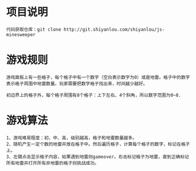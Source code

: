 # 项目说明

    代码获取仓库：git clone http://git.shiyanlou.com/shiyanlou/js-minesweeper

# 游戏规则

    游戏面板上有一些格子，每个格子中有一个数字（空白表示数字为0）或是地雷。格子中的数字表示格子周围中地雷数量。玩家需要把数字格子找出来，时间越少越好。

    初边界上的格子外，每个格子周围有8个格子：上下左右、4个斜角，所以数字范围为0~8.

# 游戏算法

    1、游戏难易程度：初、中、高，级别越高，格子和地雷数量越多。
    2、随机产生一定个数的地雷并放在格子中。然后遍历格子，计算每个格子的数字，标记在格子上。
    3、左键点击显示格子内容，如果遇到地雷则gameover。右击标记格子为地雷，直到正确标记所有地雷并打开所有非地雷的格子则挑战成功。
